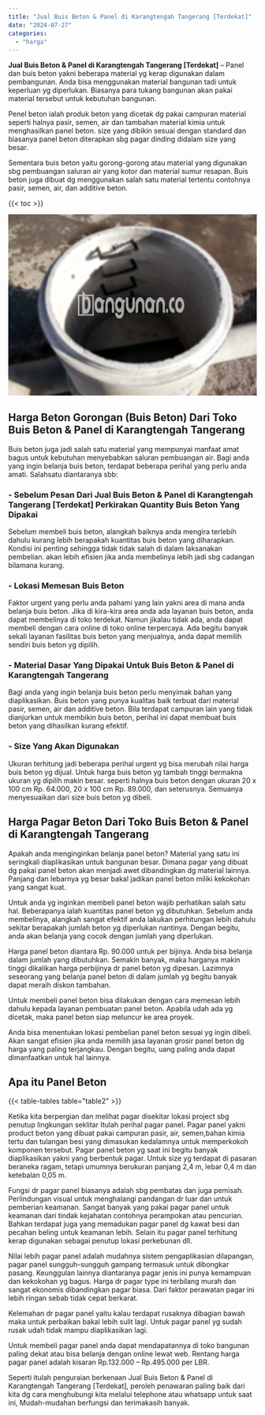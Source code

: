 ```yaml
---
title: "Jual Buis Beton & Panel di Karangtengah Tangerang [Terdekat]"
date: "2024-07-27"
categories: 
  - "harga"
---
```


**Jual Buis Beton & Panel di Karangtengah Tangerang \[Terdekat\]** – Panel dan buis beton yakni beberapa material yg kerap digunakan dalam pembangunan. Anda bisa menggunakan material bangunan tadi untuk keperluan yg diperlukan. Biasanya para tukang bangunan akan pakai material tersebut untuk kebutuhan bangunan.

Penel beton ialah produk beton yang dicetak dg pakai campuran material seperti halnya pasir, semen, air dan tambahan material kimia untuk menghasilkan panel beton. size yang dibikin sesuai dengan standard dan biasanya panel beton diterapkan sbg pagar dinding didalam size yang besar.

Sementara buis beton yaitu gorong-gorong atau material yang digunakan sbg pembuangan saluran air yang kotor dan material sumur resapan. Buis beton juga dibuat dg menggunakan salah satu material tertentu contohnya pasir, semen, air, dan additive beton.

{{< toc >}}

![Jual Buis Beton & Panel di Karangtengah Tangerang [Terdekat]](/images/jual-panel-buis-beton-murah-17.png)

## Harga Beton Gorongan (Buis Beton) Dari Toko Buis Beton & Panel di Karangtengah Tangerang

Buis beton juga jadi salah satu material yang mempunyai manfaat amat bagus untuk kebutuhan menyebabkan saluran pembuangan air. Bagi anda yang ingin belanja buis beton, terdapat beberapa perihal yang perlu anda amati. Salahsatu diantaranya sbb:

### \- Sebelum Pesan Dari Jual Buis Beton & Panel di Karangtengah Tangerang \[Terdekat\] Perkirakan Quantity Buis Beton Yang Dipakai

Sebelum membeli buis beton, alangkah baiknya anda mengira terlebih dahulu kurang lebih berapakah kuantitas buis beton yang diharapkan. Kondisi ini penting sehingga tidak tidak salah di dalam laksanakan pembelian. akan lebih efisien jika anda membelinya lebih jadi sbg cadangan bilamana kurang.

### \- Lokasi Memesan Buis Beton

Faktor urgent yang perlu anda pahami yang lain yakni area di mana anda belanja buis beton. Jika di kira-kira area anda ada layanan buis beton, anda dapat membelinya di toko terdekat. Namun jikalau tidak ada, anda dapat membeli dengan cara online di toko online terpercaya. Ada begitu banyak sekali layanan fasilitas buis beton yang menjualnya, anda dapat memilih sendiri buis beton yg dipilih.

### \- Material Dasar Yang Dipakai Untuk Buis Beton & Panel di Karangtengah Tangerang

Bagi anda yang ingin belanja buis beton perlu menyimak bahan yang diaplikasikan. Buis beton yang punya kualitas baik terbuat dari material pasir, semen, air dan additive beton. Bila terdapat campuran lain yang tidak dianjurkan untuk membikin buis beton, perihal ini dapat membuat buis beton yang dihasilkan kurang efektif.

### \- Size Yang Akan Digunakan

Ukuran terhitung jadi beberapa perihal urgent yg bisa merubah nilai harga buis beton yg dijual. Untuk harga buis beton yg tambah tinggi bermakna ukuran yg dipilih makin besar. seperti halnya buis beton dengan ukuran 20 x 100 cm Rp. 64.000, 20 x 100 cm Rp. 89.000, dan seterusnya. Semuanya menyesuaikan dari size buis beton yg dibeli.

## Harga Pagar Beton Dari Toko Buis Beton & Panel di Karangtengah Tangerang

Apakah anda menginginkan belanja panel beton? Material yang satu ini seringkali diaplikasikan untuk bangunan besar. Dimana pagar yang dibuat dg pakai panel beton akan menjadi awet dibandingkan dg material lainnya. Panjang dan lebarnya yg besar bakal jadikan panel beton miliki kekokohan yang sangat kuat.

Untuk anda yg inginkan membeli panel beton wajib perhatikan salah satu hal. Beberapanya ialah kuantitas panel beton yg dibutuhkan. Sebelum anda membelinya, alangkah sangat efektif anda lakukan perhitungan lebih dahulu sekitar berapakah jumlah beton yg diperlukan nantinya. Dengan begitu, anda akan belanja yang cocok dengan jumlah yang diperlukan.

Harga panel beton diantara Rp. 90.000 untuk per bijinya. Anda bisa belanja dalam jumlah yang dibutuhkan. Semakin banyak, maka harganya makin tinggi dikalikan harga perbijinya dr panel beton yg dipesan. Lazimnya seseorang yang belanja panel beton di dalam jumlah yg begitu banyak dapat meraih diskon tambahan.

Untuk membeli panel beton bisa dilakukan dengan cara memesan lebih dahulu kepada layanan pembuatan panel beton. Apabila udah ada yg dicetak, maka panel beton siap meluncur ke area proyek.

Anda bisa menentukan lokasi pembelian panel beton sesuai yg ingin dibeli. Akan sangat efisien jika anda memilih jasa layanan grosir panel beton dg harga yang paling terjangkau. Dengan begitu, uang paling anda dapat dimanfaatkan untuk hal lainnya.

## Apa itu Panel Beton

{{< table-tables table="table2" >}}

Ketika kita berpergian dan melihat pagar disekitar lokasi project sbg penutup lingkungan seklitar Itulah perihal pagar panel. Pagar panel yakni product beton yang dibuat pakai campuran pasir, air, semen,bahan kimia tertu dan tulangan besi yang dimasukan kedalamnya untuk memperkokoh komponen tersebut. Pagar panel beton yg saat ini begitu banyak diaplikasikan yakni yang berbentuk pagar. Untuk size yg terdapat di pasaran beraneka ragam, tetapi umumnya berukuran panjang 2,4 m, lebar 0,4 m dan ketebalan 0,05 m.

Fungsi dr pagar panel biasanya adalah sbg pembatas dan juga pemisah. Perlindungan visual untuk menghalangi pandangan dr luar dan untuk pemberian keamanan. Sangat banyak yang pakai pagar panel untuk keamanan dari tindak kejahatan contohnya perampokan atau pencurian. Bahkan terdapat juga yang memadukan pagar panel dg kawat besi dan pecahan beling untuk keamanan lebih. Selain itu pagar panel terhitung kerap digunakan sebagai penutup lokasi perkebunan dll.

Nilai lebih pagar panel adalah mudahnya sistem pengaplikasian dilapangan, pagar panel sungguh-sungguh gampang termasuk untuk dibongkar pasang. Keunggulan lainnya diantaranya pagar jenis ini punya kemampuan dan kekokohan yg bagus. Harga dr pagar type ini terbilang murah dan sangat ekonomis dibandingkan pagar biasa. Dari faktor perawatan pagar ini lebih ringan sebab tidak cepat berkarat.

Kelemahan dr pagar panel yaitu kalau terdapat rusaknya dibagian bawah maka untuk perbaikan bakal lebih sulit lagi. Untuk pagar panel yg sudah rusak udah tidak mampu diaplikasikan lagi.

Untuk membeli pagar panel anda dapat mendapatannya di toko bangunan paling dekat atau bisa belanja dengan online lewat web. Rentang harga pagar panel adalah kisaran Rp.132.000 – Rp.495.000 per LBR.

Seperti itulah penguraian berkenaan Jual Buis Beton & Panel di Karangtengah Tangerang \[Terdekat\], peroleh penawaran paling baik dari kita dg cara menghubungi kita melalui telephone atau whatsapp untuk saat ini, Mudah-mudahan berfungsi dan terimakasih banyak.
